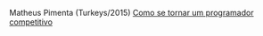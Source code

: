 Matheus Pimenta (Turkeys/2015) [Como se tornar um programador competitivo](https://docs.google.com/document/d/1ZXpRA2tJDmNIKKsLbmZ0MvzOotejLWrhlztiB8ksJ0Q/pub)
